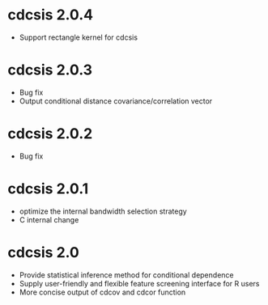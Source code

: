 # cdcsis 2.0.4
* Support rectangle kernel for cdcsis

# cdcsis 2.0.3
* Bug fix
* Output conditional distance covariance/correlation vector 

# cdcsis 2.0.2
* Bug fix

# cdcsis 2.0.1
* optimize the internal bandwidth selection strategy
* C internal change

# cdcsis 2.0

* Provide statistical inference method for conditional dependence   
* Supply user-friendly and flexible feature screening interface for R users   
* More concise output of cdcov and cdcor function   
